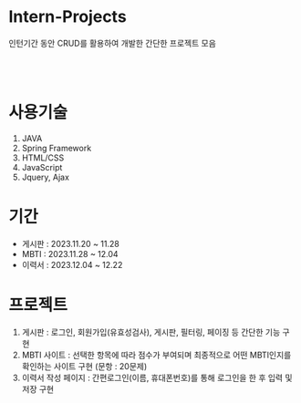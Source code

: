 # Intern-Projects

인턴기간 동안 CRUD를 활용하여 개발한 간단한 프로젝트 모음
<br>
<br>
<br>
<br>
# 사용기술
1. JAVA
2. Spring Framework
3. HTML/CSS
4. JavaScript
5. Jquery, Ajax

# 기간
- 게시판 : 2023.11.20 ~ 11.28<br>
- MBTI : 2023.11.28 ~ 12.04<br>
- 이력서 : 2023.12.04 ~ 12.22<br>

# 프로젝트
1. 게시판 : 로그인, 회원가입(유효성검사), 게시판, 필터링, 페이징 등 간단한 기능 구현
2. MBTI 사이트 : 선택한 항목에 따라 점수가 부여되며 최종적으로 어떤 MBTI인지를 확인하는 사이트 구현 (문항 : 20문제)
3. 이력서 작성 페이지 : 간편로그인(이름, 휴대폰번호)를 통해 로그인을 한 후 입력 및 저장 구현
